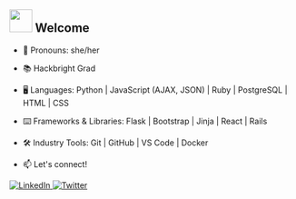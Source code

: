 ## <img height="40" src="https://user-images.githubusercontent.com/91762225/175235065-3b97a366-dca5-48b9-bb39-7e2b56f5b51d.gif"/> Welcome

- :frog: Pronouns: she/her
- 📚 Hackbright Grad 
- 🖥️ Languages: Python | JavaScript (AJAX, JSON) | Ruby | PostgreSQL | HTML | CSS
- :keyboard: Frameworks & Libraries: Flask | Bootstrap | Jinja | React | Rails
- :hammer_and_wrench: Industry Tools: Git | GitHub | VS Code | Docker 

- 📫 Let's connect!       
<a href="https://www.linkedin.com/in/laurencaroleen/">
  <img
    alt="LinkedIn"
    src="https://img.shields.io/badge/linkedin-%230077B5.svg?style=for-the-badge&logo=linkedin&logoColor=white"
  />
</a>

<a href="https://twitter.com/LaurenCaroleen">
  <img
    alt="Twitter"
    src="https://img.shields.io/badge/@laurencaroleen-%231DA1F2.svg?style=for-the-badge&logo=Twitter&logoColor=white"
  />
</a>

<!-- [![Top Langs](https://github-readme-stats.vercel.app/api/top-langs/?username=lauren-moore&layout=compact)](https://github-readme-stats.vercel.app/api/top-langs/?username=lauren-moore&layout=compact)
 -->

